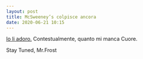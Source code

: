 ```yaml
---
layout: post
title: McSweeney’s colpisce ancora
date: 2020-06-21 10:15
---
```


[Io li adoro.](https://www.mcsweeneys.net/articles/just-because-theyve-turned-against-humanity-doesnt-mean-we-should-defund-the-terminator-program)
Contestualmente, quanto mi manca Cuore.

Stay Tuned, Mr.Frost 